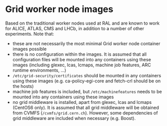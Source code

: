 # Grid worker node images

Based on the traditional worker nodes used at RAL and are known to work for ALICE, ATLAS, CMS and LHCb, in addition to a number of other experiments. Note that:
- these are not necessarily the most minimal Grid worker node container images possible
- there is no configuration within the images. It is assumed that all configuration files will be mounted into any containers using these images (including glexec, lcas, lcmaps, machine job features, ARC runtime environments, ...)
- `/etc/grid-security/certificates` should be mounted in any containers using these images (e.g. ca-policy-egi-core and fetch-crl should be on the hosts)
- machine job features is included, but `/etc/machinefeatures` needs to be mounted into any containers using these images
- no grid middleware is installed, apart from glexec, lcas and lcmaps (CentOS6 only). It is assumed that all grid middleware will be obtained from CVMFS (`/cvmfs/grid.cern.ch`). However, some dependencies of grid middleware are included when necessary (e.g. Boost).
